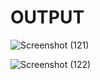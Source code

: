 # OUTPUT 

![Screenshot (121)](https://user-images.githubusercontent.com/82052062/133276209-34ee22b2-c171-4b7a-830d-d971d774ad62.png)


![Screenshot (122)](https://user-images.githubusercontent.com/82052062/133276971-d0e9e169-3c5f-41f4-b403-e1b5f4d16433.png)
